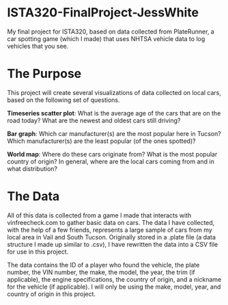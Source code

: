 # ISTA320-FinalProject-JessWhite
My final project for ISTA320, based on data collected from PlateRunner, a car spotting game (which I made) that uses NHTSA vehicle data to log vehicles that you see.

# The Purpose
This project will create several visualizations of data collected on local cars, based on the following set of questions.

**Timeseries scatter plot**: 
What is the average age of the cars that are on the road today? What are the newest and oldest cars still driving?

**Bar graph**: 
Which car manufacturer(s) are the most popular here in Tucson? Which manufacturer(s) are the least popular (of the ones spotted)?

**World map**: 
Where do these cars originate from? What is the most popular country of origin? In general, where are the local cars coming from and in what distribution?

# The Data
All of this data is collected from a game I made that interacts with vinfreecheck.com to gather basic data on cars. The data I have collected, with the help of a few friends, represents a large sample of cars from my local area in Vail and South Tucson. Originally stored in a .plate file (a data structure I made up similar to .csv), I have rewritten the data into a CSV file for use in this project.

The data contains the ID of a player who found the vehicle, the plate number, the VIN number, the make, the model, the year, the trim (if applicable), the engine specifications, the country of origin, and a nickname for the vehicle (if applicable). I will only be using the make, model, year, and country of origin in this project.
